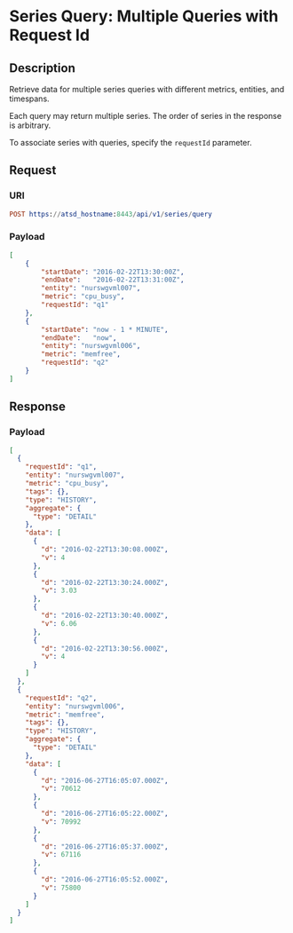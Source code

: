 # Series Query: Multiple Queries with Request Id

## Description

Retrieve data for multiple series queries with different metrics, entities, and timespans.

Each query may return multiple series. The order of series in the response is arbitrary.

To associate series with queries, specify the `requestId` parameter.

## Request

### URI

```elm
POST https://atsd_hostname:8443/api/v1/series/query
```

### Payload

```json
[
    {
        "startDate": "2016-02-22T13:30:00Z",
        "endDate":   "2016-02-22T13:31:00Z",
        "entity": "nurswgvml007",
        "metric": "cpu_busy",
        "requestId": "q1"
    },
    {
        "startDate": "now - 1 * MINUTE",
        "endDate":   "now",
        "entity": "nurswgvml006",
        "metric": "memfree",
        "requestId": "q2"
    }
]
```

## Response

### Payload

```json
[
  {
    "requestId": "q1",
    "entity": "nurswgvml007",
    "metric": "cpu_busy",
    "tags": {},
    "type": "HISTORY",
    "aggregate": {
      "type": "DETAIL"
    },
    "data": [
      {
        "d": "2016-02-22T13:30:08.000Z",
        "v": 4
      },
      {
        "d": "2016-02-22T13:30:24.000Z",
        "v": 3.03
      },
      {
        "d": "2016-02-22T13:30:40.000Z",
        "v": 6.06
      },
      {
        "d": "2016-02-22T13:30:56.000Z",
        "v": 4
      }
    ]
  },
  {
    "requestId": "q2",
    "entity": "nurswgvml006",
    "metric": "memfree",
    "tags": {},
    "type": "HISTORY",
    "aggregate": {
      "type": "DETAIL"
    },
    "data": [
      {
        "d": "2016-06-27T16:05:07.000Z",
        "v": 70612
      },
      {
        "d": "2016-06-27T16:05:22.000Z",
        "v": 70992
      },
      {
        "d": "2016-06-27T16:05:37.000Z",
        "v": 67116
      },
      {
        "d": "2016-06-27T16:05:52.000Z",
        "v": 75800
      }
    ]
  }
]
```
